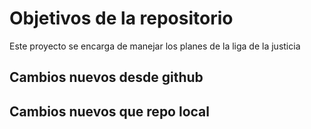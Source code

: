 # Objetivos de la repositorio

Este proyecto se encarga de manejar los planes de la liga de la justicia


## Cambios nuevos desde github
## Cambios nuevos que repo local
